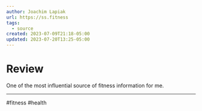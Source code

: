 ```yaml
---
author: Joachim Lapiak
url: https://ss.fitness
tags:
  - source
created: 2023-07-09T21:18-05:00
updated: 2023-07-20T13:25-05:00
---
```

# Review
One of the most influential source of fitness information for me.

---
#fitness #health 